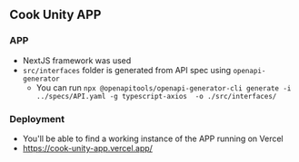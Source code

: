 ## Cook Unity APP

### APP
* NextJS framework was used
* `src/interfaces` folder is generated from API spec using `openapi-generator`
  * You can run `npx @openapitools/openapi-generator-cli generate -i ../specs/API.yaml -g typescript-axios  -o ./src/interfaces/`

### Deployment
* You'll be able to find a working instance of the APP running on Vercel
* https://cook-unity-app.vercel.app/